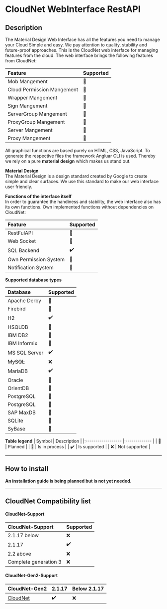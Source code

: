 # CloudNet WebInterface RestAPI

## Description
The Material Design Web Interface has all the features you need to manage your Cloud Simple and easy.
We pay attention to quality, stability and future-proof approaches.
This is the CloudNet web interface for managing features from the cloud. The web interface brings the following features from CloudNet:

| Feature                    | Supported |
|:-------------------------- |:--------- |
| Mob Mangement              | :hammer:  |
| Cloud Permission Mangement | :rocket:  |
| Wrapper Mangement          | :rocket:  |
| Sign Mangement             | :rocket:  |
| ServerGroup Mangement      | :rocket:  |
| ProxyGroup Mangement       | :rocket:  |
| Server Mangement           | :rocket:  |
| Proxy Mangement            | :rocket:  |

All graphical functions are based purely on HTML, CSS, JavaScript. To generate the respective files the framework Angluar CLI is used. Thereby we rely on a pure **material design** which makes us stand out.

**Material Design**  
The Material Design is a design standard created by Google to create simple and clear surfaces. We use this standard to make our web interface user friendly.

**Functions of the interface itself**  
In order to guarantee the handiness and stability, the web interface also has its own functions. 
Own implemented functions without dependencies on CloudNet:

| Feature               | Supported          |
|:--------------------- |:------------------ |
| RestFulAPI            | :rocket:           |
| Web Socket            | :rocket:           |
| SQL Backend           | :heavy_check_mark: |
| Own Permission System | :rocket:           |
| Notification System   | :rocket:           |

**Supported database types**

| Database         | Supported          | 
|:---------------- |:------------------ |
| Apache Derby     | :rocket:           |
| Firebird         | :rocket:           |
| H2               | :heavy_check_mark: |
| HSQLDB           | :rocket:           |
| IBM DB2          | :rocket:           |
| IBM Informix     | :rocket:           |
| MS SQL Server    | :heavy_check_mark: |
| ~~MySQL~~        | :x:                |
| MariaDB          | :heavy_check_mark: |
| Oracle           | :rocket:           |
| OrientDB         | :rocket:           |
| PostgreSQL       | :rocket:           |
| PostgreSQL       | :rocket:           |
| SAP MaxDB        | :rocket:           |
| SQLite           | :rocket:           |
| SyBase           | :rocket:           |

**Table legend**
| Symbol             | Description   |
|:------------------ |:------------- |
| :rocket:           | Planned       |
| :hammer:           | Is in process |
| :heavy_check_mark: | Is supported  |
| :x:                | Not supported |

---  
## How to install  
**An installation guide is being planned but is not yet needed.**

---  

## CloudNet Compatibility list 
#### CloudNet-Support

 | CloudNet-Support      | Supported          | 
 |:--------------------- |:------------------ |
 | 2.1.17 below          | :x:                |
 | 2.1.17                | :heavy_check_mark: |
 | 2.2 above             | :x:                |
 | Complete generation 3 | :x:                |
 
#### CloudNet-Gen2-Support
 | CloudNet-Gen2                                           | 2.1.17             | Below 2.1.17 |
 |:------------------------------------------------------- |:------------------ |:------------ |
 | [CloudNet](https://github.com/CloudNetService/CloudNet) | :heavy_check_mark: | :x:          |